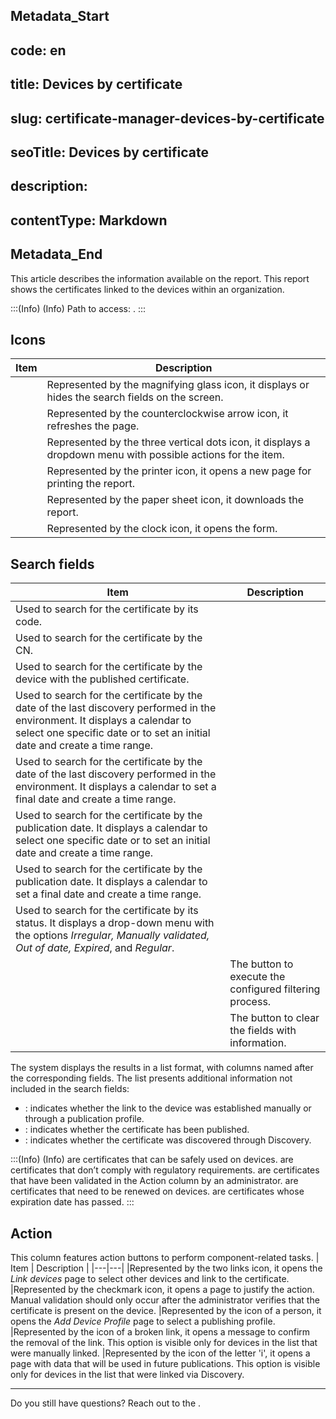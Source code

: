 ## Metadata_Start 
## code: en
## title: Devices by certificate 
## slug: certificate-manager-devices-by-certificate 
## seoTitle: Devices by certificate 
## description:  
## contentType: Markdown 
## Metadata_End
This article describes the information available on the  report. This report shows the certificates linked to the devices within an organization.

:::(Info) (Info)
Path to access: .
:::

## Icons
| Item | Description |
| --- | --- |
||Represented by the magnifying glass icon, it displays or hides the search fields on the screen.
||Represented by the counterclockwise arrow icon, it refreshes the page.
||Represented by the three vertical dots icon, it displays a dropdown menu with possible actions for the item.
||Represented by the printer icon, it opens a new page for printing the report.
||Represented by the paper sheet icon, it downloads the report.
||Represented by the clock icon, it opens the  form.

##  Search fields
| Item | Description |
| --- | --- |
|Used to search for the certificate by its code.
|Used to search for the certificate by the CN.
|Used to search for the certificate by the device with the published certificate.
|Used to search for the certificate by the date of the last discovery performed in the environment. It displays a calendar to select one specific date or to set an initial date and create a time range.|
|Used to search for the certificate by the date of the last discovery performed in the environment. It displays a calendar to set a final date and create a time range.|
|Used to search for the certificate by the publication date. It displays a calendar to select one specific date or to set an initial date and create a time range.|
|Used to search for the certificate by the publication date. It displays a calendar to set a final date and create a time range.|
|Used to search for the certificate by its status. It displays a drop-down menu with the options *Irregular, Manually validated, Out of date, Expired*, and *Regular*. 
||The button to execute the configured filtering process.
||The button to clear the fields with information.

The system displays the results in a list format, with columns named after the corresponding fields. The list presents additional information not included in the search fields:

* : indicates whether the link to the device was established manually or through a publication profile.
* : indicates whether the certificate has been published.
* : indicates whether the certificate was discovered through Discovery.

:::(Info) (Info)
 are certificates that can be safely used on devices.
 are certificates that don’t comply with regulatory requirements.
 are certificates that have been validated in the Action column by an administrator.
 are certificates that need to be renewed on devices.
 are certificates whose expiration date has passed.
:::

##  Action
This column features action buttons to perform component-related tasks.
| Item | Description |
|---|---|
|Represented by the two links icon, it opens the *Link devices* page to select other devices and link to the certificate.
|Represented by the checkmark icon, it opens a page to justify the action. Manual validation should only occur after the administrator verifies that the certificate is present on the device.
|Represented by the icon of a person, it opens the *Add Device Profile* page to select a publishing profile.
|Represented by the icon of a broken link, it opens a message to confirm the removal of the link. This option is visible only for devices in the list that were manually linked.
|Represented by the icon of the letter 'i', it opens a page with data that will be used in future publications. This option is visible only for devices in the list that were linked via Discovery.
***
Do you still have questions? Reach out to the .
